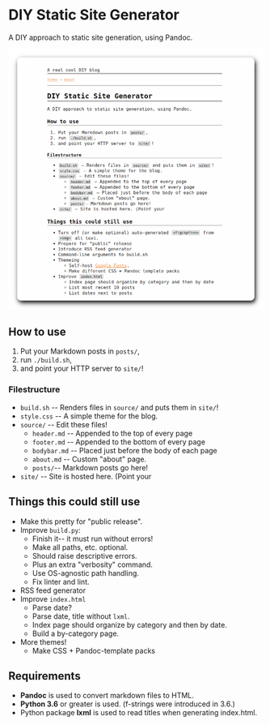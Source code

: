 # DIY Static Site Generator

A DIY approach to static site generation, using Pandoc.

![Screenshot of a this README, without the screenshot, rendered using this blog.](/images/screenshot.png)

## How to use

1. Put your Markdown posts in `posts/`,
2. run `./build.sh`,
3. and point your HTTP server to `site/`!

### Filestructure

 * `build.sh` -- Renders files in `source/` and puts them in `site/`!
 * `style.css` -- A simple theme for the blog.
 * `source/` -- Edit these files!
    * `header.md` -- Appended to the top of every page
    * `footer.md` -- Appended to the bottom of every page
    * `bodybar.md` -- Placed just before the body of each page
    * `about.md` -- Custom "about" page.
    * `posts/`-- Markdown posts go here!
 * `site/` -- Site is hosted here. (Point your 

## Things this could still use

 * Make this pretty for "public release".
 * Improve `build.py`:
    * Finish it-- it must run without errors!
    * Make all paths, etc. optional.
    * Should raise descriptive errors.
    * Plus an extra "verbosity" command.
    * Use OS-agnostic path handling.
    * Fix linter and lint.
 * RSS feed generator
 * Improve `index.html`
    * Parse date?
    * Parse date, title without `lxml`.
    * Index page should organize by category and then by date.
    * Build a by-category page.
 * More themes!
    * Make CSS + Pandoc-template packs

## Requirements

 * **Pandoc** is used to convert markdown files to HTML.
 * **Python 3.6** or greater is used. (f-strings were introduced in 3.6.)
 * Python package **lxml** is used to read titles when generating index.html.

